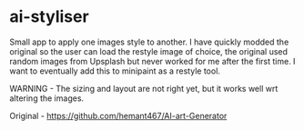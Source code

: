 # ai-styliser
Small app to apply one images style to another. I have quickly modded the original so the user can load the restyle image of choice, the original used random images from Upsplash but never worked for me after the first time. I want to eventually add this to minipaint as a restyle tool. 

WARNING - The sizing and layout are not right yet, but it works well wrt altering the images.   

Original - https://github.com/hemant467/AI-art-Generator
